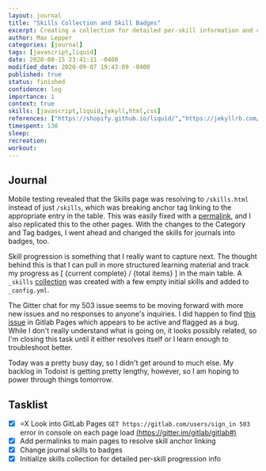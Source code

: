 ```yaml
---
layout: journal
title: "Skills Collection and Skill Badges"
excerpt: Creating a collection for detailed per-skill information and changing the log skill list to a collection of badges instead of a list.
author: Max Lepper
categories: [journal]
tags: [javascript,liquid]
date: 2020-08-15 23:41:11 -0400
modified_date: 2020-09-07 19:43:09 -0400
published: true
status: finished
confidence: log
importance: 1
context: true
skills: [javascript,liquid,jekyll,html,css]
references: ["https://shopify.github.io/liquid/","https://jekyllrb.com/docs/liquid/filters/","https://jekyllrb.com/docs/configuration/options/","https://jekyllrb.com/docs/permalinks/","https://gitlab.com/gitlab-org/gitlab-pages/-/issues/231","https://jekyllrb.com/docs/collections/"]
timespent: 130
sleep: 
recreation:
workout: 
---
```


## Journal

Mobile testing revealed that the Skills page was resolving to `/skills.html` instead of just `/skills`, which was breaking anchor tag linking to the appropriate entry in the table. This was easily fixed with a [permalink]({{page.references[3]}}), and I also replicated this to the other pages. With the changes to the Category and Tag badges, I went ahead and changed the skills for journals into badges, too.

Skill progression is something that I really want to capture next. The thought behind this is that I can pull in more structured learning material and track my progress as [ {current complete} / {total items} ] in the main table. A `_skills` [collection]({{page.references[5]}}) was created with a few empty initial skills and added to `_config.yml`.

The Gitter chat for my 503 issue seems to be moving forward with more new issues and no responses to anyone's inquiries. I did happen to find [this issue]({{page.references[4]}}) in Gitlab Pages which appears to be active and flagged as a bug. While I don't really understand what is going on, it looks possibly related, so I'm closing this task until it either resolves itself or I learn enough to troubleshoot better.

Today was a pretty busy day, so I didn't get around to much else. My backlog in Todoist is getting pretty lengthy, however, so I am hoping to power through things tomorrow.

## Tasklist

- [x] <span title="Task carried over from previous day">=X</span> Look into GitLab Pages `GET https://gitlab.com/users/sign_in 503` error in console on each page load [(https://gitter.im/gitlab/gitlab#)](https://gitter.im/gitlab/gitlab#)
- [x] Add permalinks to main pages to resolve skill anchor linking
- [x] Change journal skills to badges
- [x] Initialize skills collection for detailed per-skill progression info